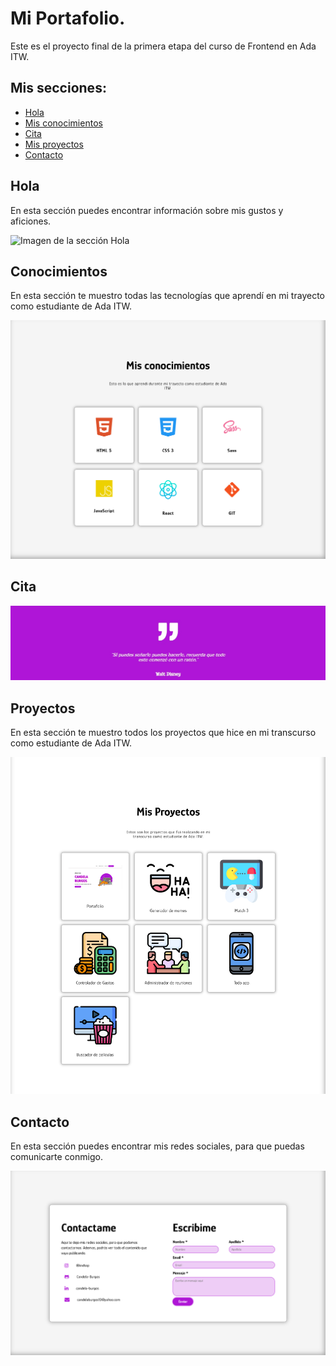 # Mi Portafolio.

Este es el proyecto final de la primera etapa del curso de Frontend en Ada ITW.

## Mis secciones:

* [Hola](https://github.com/Candela-Burgos/proyecto_1_Portafolio#hola)
* [Mis conocimientos](https://github.com/Candela-Burgos/proyecto_1_Portafolio#conocimientos)
* [Cita](https://github.com/Candela-Burgos/proyecto_1_Portafolio#cita)
* [Mis proyectos](https://github.com/Candela-Burgos/proyecto_1_Portafolio#proyectos)
* [Contacto](https://github.com/Candela-Burgos/proyecto_1_Portafolio#contacto)

## Hola

En esta sección puedes encontrar información sobre mis gustos y aficiones.

![Imagen de la sección Hola](readme/portafolio.png)

## Conocimientos

En esta sección te muestro todas las tecnologías que aprendí en mi trayecto como estudiante de Ada ITW.

![Imagen de la sección Conocimientos](readme/conocimientos.png)

## Cita

![Imagen de la sección Cita](readme/cita.png)

## Proyectos

En esta sección te muestro todos los proyectos que hice en mi transcurso como estudiante de Ada ITW.

![Imagen de la sección Proyectos](readme/proyectos.png)

## Contacto

En esta sección puedes encontrar mis redes sociales, para que puedas comunicarte conmigo.

![Imagen de la sección Contacto](readme/contacto.png)
